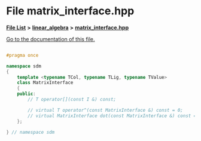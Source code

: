 
# File matrix\_interface.hpp

[**File List**](files.md) **>** [**linear\_algebra**](dir_f6794c324212297d566732725cbf26ea.md) **>** [**matrix\_interface.hpp**](matrix__interface_8hpp.md)

[Go to the documentation of this file.](matrix__interface_8hpp.md) 


````cpp

#pragma once

namespace sdm
{
    template <typename TCol, typename TLig, typename TValue>
    class MatrixInterface
    {
    public:
        // T operator[](const I &) const;

        // virtual T operator^(const MatrixInterface &) const = 0;
        // virtual MatrixInterface dot(const MatrixInterface &) const = 0;
    };

} // namespace sdm
````

